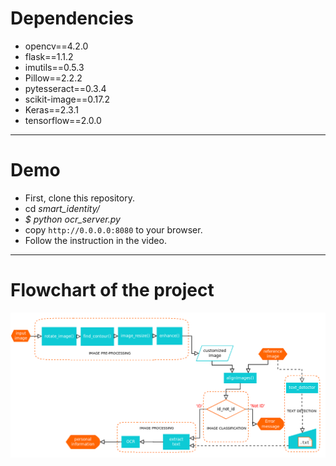 # Dependencies
* opencv==4.2.0
* flask==1.1.2
* imutils==0.5.3
* Pillow==2.2.2
* pytesseract==0.3.4
* scikit-image==0.17.2
* Keras==2.3.1
* tensorflow==2.0.0

***
# Demo
* First, clone this repository.
* cd  *smart_identity/*
* *$ python ocr_server.py*
* copy  `http://0.0.0.0:8080` to your browser.
* Follow the instruction in the video.
***
# Flowchart of the project
![ ](flowchart.png  "flowchart")
